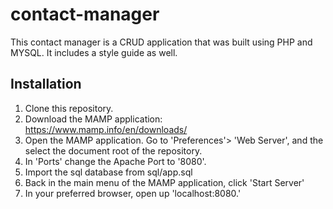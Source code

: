 # contact-manager
This contact manager is a CRUD application that was built using PHP and MYSQL. It includes a style guide as well.

## Installation

1. Clone this repository.
2. Download the MAMP application: https://www.mamp.info/en/downloads/
3. Open the MAMP application. Go to 'Preferences'> 'Web Server', and the select the document root of the repository.
4. In 'Ports' change the Apache Port to '8080'.
5. Import the sql database from sql/app.sql
6. Back in the main menu of the MAMP application, click 'Start Server'
7. In your preferred browser, open up 'localhost:8080.'
